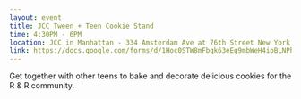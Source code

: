 ```yaml
---
layout: event
title: JCC Tween + Teen Cookie Stand
time: 4:30PM - 6PM
location: JCC in Manhattan - 334 Amsterdam Ave at 76th Street New York, NY
link: https://docs.google.com/forms/d/1Hoc0STW8mFbqk63eEg9mbWeH4ioBLNPh1gJfD_jjiXU/viewform
---
```

Get together with other teens to bake and decorate delicious cookies for the R & R community.
